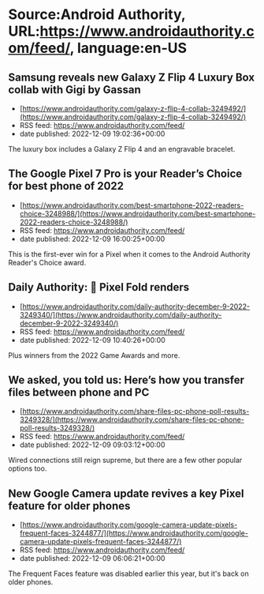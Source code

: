 # Source:Android Authority, URL:https://www.androidauthority.com/feed/, language:en-US

## Samsung reveals new Galaxy Z Flip 4 Luxury Box collab with Gigi by Gassan
 - [https://www.androidauthority.com/galaxy-z-flip-4-collab-3249492/](https://www.androidauthority.com/galaxy-z-flip-4-collab-3249492/)
 - RSS feed: https://www.androidauthority.com/feed/
 - date published: 2022-12-09 19:02:36+00:00

The luxury box includes a Galaxy Z Flip 4 and an engravable bracelet.

## The Google Pixel 7 Pro is your Reader’s Choice for best phone of 2022
 - [https://www.androidauthority.com/best-smartphone-2022-readers-choice-3248988/](https://www.androidauthority.com/best-smartphone-2022-readers-choice-3248988/)
 - RSS feed: https://www.androidauthority.com/feed/
 - date published: 2022-12-09 16:00:25+00:00

This is the first-ever win for a Pixel when it comes to the Android Authority Reader's Choice award.

## Daily Authority: 🙏 Pixel Fold renders
 - [https://www.androidauthority.com/daily-authority-december-9-2022-3249340/](https://www.androidauthority.com/daily-authority-december-9-2022-3249340/)
 - RSS feed: https://www.androidauthority.com/feed/
 - date published: 2022-12-09 10:40:26+00:00

Plus winners from the 2022 Game Awards and more.

## We asked, you told us: Here’s how you transfer files between phone and PC
 - [https://www.androidauthority.com/share-files-pc-phone-poll-results-3249328/](https://www.androidauthority.com/share-files-pc-phone-poll-results-3249328/)
 - RSS feed: https://www.androidauthority.com/feed/
 - date published: 2022-12-09 09:03:12+00:00

Wired connections still reign supreme, but there are a few other popular options too.

## New Google Camera update revives a key Pixel feature for older phones
 - [https://www.androidauthority.com/google-camera-update-pixels-frequent-faces-3244877/](https://www.androidauthority.com/google-camera-update-pixels-frequent-faces-3244877/)
 - RSS feed: https://www.androidauthority.com/feed/
 - date published: 2022-12-09 06:06:21+00:00

The Frequent Faces feature was disabled earlier this year, but it's back on older phones.

